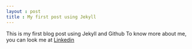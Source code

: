 ```yaml
---
layout : post 
title : My first post using Jekyll 
---
```

This is my first blog post using Jekyll and Github
To know more about me, you can look me at [Linkedin](https://www.linkedin.com/in/gouthamnekkalapu)
